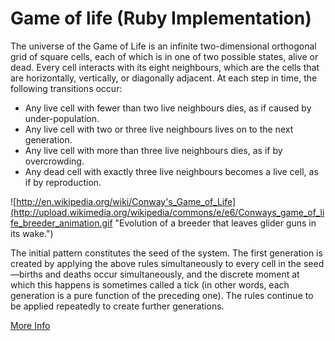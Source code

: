 Game of life (Ruby Implementation)
==================================

The universe of the Game of Life is an infinite two-dimensional orthogonal grid of square cells, each of which is in one of two possible states, alive or dead. Every cell interacts with its eight neighbours, which are the cells that are horizontally, vertically, or diagonally adjacent. At each step in time, the following transitions occur:

* Any live cell with fewer than two live neighbours dies, as if caused by under-population.
* Any live cell with two or three live neighbours lives on to the next generation.
* Any live cell with more than three live neighbours dies, as if by overcrowding.
* Any dead cell with exactly three live neighbours becomes a live cell, as if by reproduction.

![http://en.wikipedia.org/wiki/Conway's_Game_of_Life](http://upload.wikimedia.org/wikipedia/commons/e/e6/Conways_game_of_life_breeder_animation.gif "Evolution of a breeder that leaves glider guns in its wake.")

The initial pattern constitutes the seed of the system. The first generation is created by applying the above rules simultaneously to every cell in the seed—births and deaths occur simultaneously, and the discrete moment at which this happens is sometimes called a tick (in other words, each generation is a pure function of the preceding one). The rules continue to be applied repeatedly to create further generations.

[More Info](http://en.wikipedia.org/wiki/Conway's_Game_of_Life)
